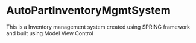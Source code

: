 # AutoPartInventoryMgmtSystem
This is a Inventory management system created using SPRING framework and built using Model View Control
